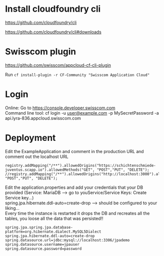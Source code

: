 # Install cloudfoundry cli
https://github.com/cloudfoundry/cli

https://github.com/cloudfoundry/cli#downloads

# Swisscom plugin
https://github.com/swisscom/appcloud-cf-cli-plugin

Run 
`cf install-plugin -r CF-Community "Swisscom Application Cloud"`

# Login
Online: Go to https://console.developer.swisscom.com <br/>
Command line tool: cf login -u user@example.com -p MySecretPassword -a api.lyra-836.appcloud.swisscom.com

# Deployment

Edit the ExampleApplication and comment in the production URL and comment out the localhost URL
```
registry.addMapping("/**").allowedOrigins("https://schichtenschmiede-juventus.scapp.io").allowedMethods("GET", "POST","PUT", "DELETE");
//registry.addMapping("/**").allowedOrigins("http://localhost:3000").allowedMethods("GET", "POST","PUT", "DELETE");
 ```   
 Edit the application.properties and add your credentials that your DB provided (Service: MariaDB --> go to youService/Service Keys: Create Service key...)<br/>
        spring.jpa.hibernate.ddl-auto=create-drop --> should be configured to your liking... <br/>
        Every time the instance is restarted it drops the DB and recreates all the tables, you loose all the data that was persisted!!
  ```  
 spring.jpa.spring.jpa.database-platform=org.hibernate.dialect.MySQL5Dialect
 spring.jpa.hibernate.ddl-auto=create-drop
 spring.datasource.url=jdbc:mysql://localhost:3306/jpademo
 spring.datasource.username=jpauser
 spring.datasource.password=password    
  ```   